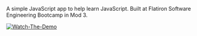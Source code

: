 A simple JavaScript app to help learn JavaScript.
Built at Flatiron Software Engineering Bootcamp in Mod 3.

[![Watch-The-Demo](https://i.imgur.com/BqoiydO.png)](https://youtu.be/VNvb2DWHIeU)
